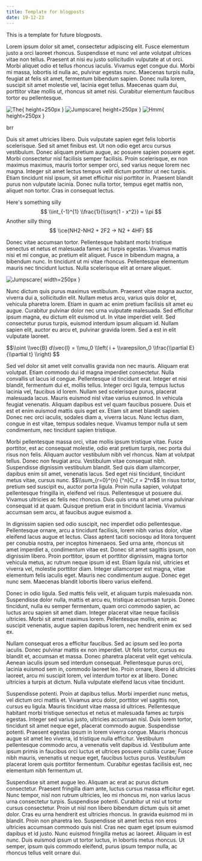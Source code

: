 ```yaml
---
title: Template for blogposts
date: 19-12-23
---
```


This is a template for future blogposts.

Lorem ipsum dolor sit amet, consectetur adipiscing elit. Fusce elementum justo a orci laoreet rhoncus. Suspendisse et nunc vel ante volutpat ultrices vitae non tellus. Praesent at nisi eu justo sollicitudin vulputate at ut orci. Morbi aliquet odio et tellus rhoncus iaculis. Vivamus eget congue dui. Morbi mi massa, lobortis id nulla ac, pulvinar egestas nunc. Maecenas turpis nulla, feugiat at felis sit amet, fermentum bibendum sapien. Donec nulla lorem, suscipit sit amet molestie vel, lacinia eget tellus. Maecenas quam dui, porttitor vitae mollis ut, rhoncus sit amet nisi. Curabitur elementum faucibus tortor eu pellentesque.

<div class="gallary">

![The](../Assets/109115574_p0_master1200.jpg){ height=250px }
![Jumpscare](../Assets/105954992_p0.png){ height=250px }
![Hmm](../Assets/FlDbTl4agAA7lPV.jpeg){ height=250px }

<figcaption>brr</figcapation>
</div>

Duis sit amet ultricies libero. Duis vulputate sapien eget felis lobortis scelerisque. Sed sit amet finibus est. Ut non odio eget arcu cursus vestibulum. Donec aliquam pretium augue, ac posuere sapien posuere eget. Morbi consectetur nisl facilisis semper facilisis. Proin scelerisque, ex non maximus maximus, mauris tortor semper orci, sed varius neque lorem nec magna. Integer sit amet lectus tempus velit dictum porttitor ut nec turpis. Etiam tincidunt nisl ipsum, sit amet efficitur nisi porttitor in. Praesent blandit purus non vulputate lacinia. Donec nulla tortor, tempus eget mattis non, aliquet non tortor. Cras in consequat lectus.

Here's something silly $$ \\int_{-1}^{1} \\frac{1}{\\sqrt{1 - x^2}} = \\pi $$
Another silly thing $$ \\ce{NH2-NH2 + 2F2 -> N2 + 4HF} $$

Donec vitae accumsan tortor. Pellentesque habitant morbi tristique senectus et netus et malesuada fames ac turpis egestas. Vivamus mattis nisi et mi congue, ac pretium elit aliquet. Fusce in bibendum magna, a bibendum nunc. In tincidunt ut mi vitae rhoncus. Pellentesque elementum mauris nec tincidunt luctus. Nulla scelerisque elit at ornare aliquet.

![Jumpscare](../Assets/pl2pfvmgm83c1.webp){ width=250px }

Nunc dictum quis purus maximus vestibulum. Praesent vitae magna auctor, viverra dui a, sollicitudin elit. Nullam metus arcu, varius quis dolor et, vehicula pharetra lorem. Etiam in quam ac enim pretium facilisis sit amet eu augue. Curabitur pulvinar dolor nec urna vulputate malesuada. Sed efficitur ipsum magna, eu dictum elit euismod ut. In vitae imperdiet velit. Sed consectetur purus turpis, euismod interdum ipsum aliquam id. Nullam sapien elit, auctor eu arcu et, pulvinar gravida lorem. Sed a est in elit vulputate laoreet.

<div class="emp">
  $$\\oint \\vec{B} d\\vec{l} = \\mu_0 \\left( i + \\varepsilon_0 \\frac{\\partial E}{\\partial t} \\right) $$
</div>

Sed vel dolor sit amet velit convallis gravida non nec mauris. Aliquam erat volutpat. Etiam commodo dui id magna imperdiet consectetur. Nulla convallis ut lacus id congue. Pellentesque id tincidunt erat. Integer et nisi blandit, fermentum dui et, mollis tellus. Integer orci ligula, tempus luctus lacinia vel, faucibus id lorem. Nullam sed scelerisque purus, placerat malesuada lacus. Mauris euismod nisl vitae varius euismod. In vehicula feugiat venenatis. Aliquam dapibus est vel quam faucibus posuere. Duis et est et enim euismod mattis quis eget ex. Etiam sit amet blandit sapien. Donec nec orci iaculis, sodales diam a, viverra lacus. Nunc lectus diam, congue in est vitae, tempus sodales neque. Vivamus tempor nulla ut sem condimentum, nec tincidunt sapien tristique.

<div class="emp">
  Morbi pellentesque massa orci, vitae mollis ipsum tristique vitae. Fusce porttitor, est ac consequat molestie, odio erat pretium turpis, nec porta dui risus non felis. Aliquam auctor vestibulum nibh vel rhoncus. Nam at volutpat tellus. Donec non feugiat arcu. Vestibulum vitae consequat nibh. Suspendisse dignissim vestibulum blandit. Sed quis diam ullamcorper, dapibus enim sit amet, venenatis lacus. Sed eget nisi tincidunt, tincidunt metus vitae, cursus nunc.
  $$\\sum_{r=0}^{n} {^n}C_r = 2^n$$
  In risus tortor, pretium sed suscipit eu, auctor porta ligula. Proin nulla sapien, volutpat pellentesque fringilla in, eleifend vel risus. Pellentesque ut posuere dui. Vivamus ultricies ac felis nec rhoncus. Duis quis urna sit amet urna pulvinar consequat id at quam. Quisque pretium erat in tincidunt lacinia. Vivamus accumsan sem arcu, at faucibus augue euismod a.
</div>

In dignissim sapien sed odio suscipit, nec imperdiet odio pellentesque. Pellentesque ornare, arcu a tincidunt facilisis, lorem nibh varius dolor, vitae eleifend lacus augue et lectus. Class aptent taciti sociosqu ad litora torquent per conubia nostra, per inceptos himenaeos. Sed urna ante, rhoncus sit amet imperdiet a, condimentum vitae est. Donec sit amet sagittis ipsum, non dignissim libero. Proin porttitor, ipsum et porttitor dignissim, magna tortor vehicula metus, ac rutrum neque ipsum id est. Etiam ligula nisl, ultricies et viverra vel, molestie porttitor diam. Integer ullamcorper est magna, vitae elementum felis iaculis eget. Mauris nec condimentum augue. Donec eget nunc sem. Maecenas blandit lobortis libero varius eleifend.

Donec in odio ligula. Sed mattis felis velit, et aliquam turpis malesuada non. Suspendisse dolor nulla, mattis et arcu eu, tristique accumsan turpis. Donec tincidunt, nulla eu semper fermentum, quam orci commodo sapien, ac luctus arcu sapien sit amet diam. Integer placerat vitae neque facilisis ultricies. Morbi sit amet maximus lorem. Pellentesque mollis, enim ac suscipit venenatis, augue sapien dapibus lorem, nec hendrerit enim ex sed ex.

Nullam consequat eros a efficitur faucibus. Sed ac ipsum sed leo porta iaculis. Donec pulvinar mattis ex non imperdiet. Ut felis tortor, cursus eu blandit et, accumsan et massa. Donec pharetra placerat velit eget vehicula. Aenean iaculis ipsum sed interdum consequat. Pellentesque purus orci, lacinia euismod sem in, commodo laoreet leo. Proin ornare, libero id ultricies laoreet, arcu mi suscipit lorem, vel interdum tortor ex at libero. Donec ultricies a turpis at dictum. Nulla vulputate eleifend lacus vitae tincidunt.

Suspendisse potenti. Proin at dapibus tellus. Morbi imperdiet nunc metus, vel dictum orci mattis et. Vivamus arcu dolor, porttitor vel sagittis non, cursus eu ligula. Mauris tincidunt vitae massa id ultrices. Pellentesque habitant morbi tristique senectus et netus et malesuada fames ac turpis egestas. Integer sed varius justo, ultricies accumsan nisl. Duis lorem tortor, tincidunt sit amet neque eget, placerat commodo augue. Suspendisse potenti. Praesent egestas ipsum in lorem viverra congue. Mauris rhoncus augue sit amet leo viverra, id tristique nulla efficitur. Vestibulum pellentesque commodo arcu, a venenatis velit dapibus id. Vestibulum ante ipsum primis in faucibus orci luctus et ultrices posuere cubilia curae; Fusce nibh mauris, venenatis ut neque eget, faucibus luctus purus. Vestibulum placerat lorem quis porttitor fermentum. Curabitur egestas facilisis est, nec elementum nibh fermentum ut.

Suspendisse sit amet augue leo. Aliquam ac erat ac purus dictum consectetur. Praesent fringilla diam ante, luctus cursus massa efficitur eget. Nunc tempor, nisl non rutrum ultricies, leo mi rhoncus mi, non varius lacus urna consectetur turpis. Suspendisse potenti. Curabitur ut nisl ut tortor cursus consectetur. Proin ut nisl non libero bibendum dictum quis sit amet dolor. Cras eu urna hendrerit est ultricies rhoncus. In gravida euismod mi in blandit. Proin non pharetra leo. Suspendisse sit amet lectus non eros ultricies accumsan commodo quis nisl. Cras nec quam eget ipsum euismod dapibus et id justo. Nunc euismod fringilla metus ac laoreet. Aliquam in est nunc. Duis euismod ipsum ut tortor luctus, in lobortis metus rhoncus. Ut semper, ipsum quis commodo eleifend, purus ipsum tempor nulla, ac rhoncus tellus velit ornare dui.